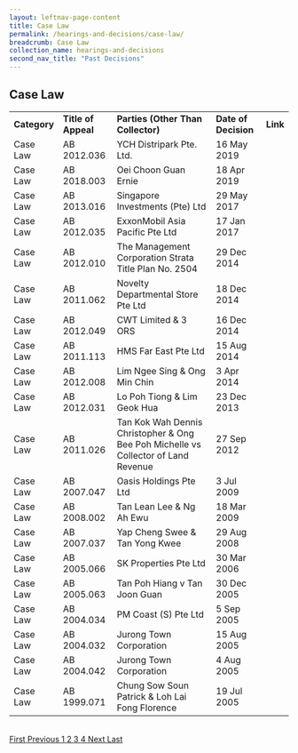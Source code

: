 ```yaml
---
layout: leftnav-page-content
title: Case Law
permalink: /hearings-and-decisions/case-law/
breadcrumb: Case Law
collection_name: hearings-and-decisions
second_nav_title: "Past Decisions"
---
```



Case Law
---

<table>
  <tr>
    <td><b>Category</b></td>
    <td><b>Title of Appeal</b></td>
    <td><b>Parties (Other Than Collector)</b></td>
    <td><b>Date of Decision</b></td>
    <td><b>Link</b></td>
  </tr>
  <tr>
    <td>Case Law</td>
    <td>AB 2012.036</td>
    <td>YCH Distripark Pte. Ltd.</td>
    <td>16 May 2019</td>
    <td><a href="/files/AB2012.036-YCHDistriparkPte.Ltd.16May2019.pdf" target="_blank"></a></td>
  </tr>
  <tr>
    <td>Case Law</td>
    <td>AB 2018.003</td>
    <td>Oei Choon Guan Ernie</td>
    <td>18 Apr 2019</td>
    <td><a href="/files/AB2018.003-OeiChoonGuanErnie18Apr19.pdf" target="_blank"></a></td>
  </tr>
  <tr>
    <td>Case Law</td>
    <td>AB 2013.016</td>
    <td>Singapore Investments (Pte) Ltd</td>
    <td>29 May 2017</td>
    <td><a href="/files/AB2013.016-SingInvestments29May17.pdf" target="_blank"></a></td>
  </tr>
  <tr>
    <td>Case Law</td>
    <td>AB 2012.035</td>
    <td>ExxonMobil Asia Pacific Pte Ltd</td>
    <td>17 Jan 2017</td>
    <td><a href="/files/ExxonMobilAsiaPacificPteLtd17Jan2017.pdf" target="_blank"></a></td>
  </tr>
  <tr>
    <td>Case Law</td>
    <td>AB 2012.010</td>
    <td>The Management Corporation Strata Title Plan No. 2504</td>
    <td>29 Dec 2014</td>
    <td><a href="/files/MCSTPlanNo.2504-29Dec2014.pdf" target="_blank"></a></td>
  </tr>
  <tr>
    <td>Case Law</td>
    <td>AB 2011.062</td>
    <td>Novelty Departmental Store Pte Ltd</td>
    <td>18 Dec 2014</td>
    <td><a href="/files/NoveltyDepartmentalStore18Dec2014.pdf" target="_blank"></a></td>
  </tr>
  <tr>
    <td>Case Law</td>
    <td>AB 2012.049</td>
    <td>CWT Limited & 3 ORS</td>
    <td>16 Dec 2014</td>
    <td><a href="/files/CWTLimited16Dec2014.pdf" target="_blank"></a></td>
  </tr>
  <tr>
    <td>Case Law</td>
    <td>AB 2011.113</td>
    <td>HMS Far East Pte Ltd</td>
    <td>15 Aug 2014</td>
    <td><a href="/files/AB2011.113.pdf" target="_blank"></a></td>
  </tr>
  <tr>
    <td>Case Law</td>
    <td>AB 2012.008</td>
    <td>Lim Ngee Sing & Ong Min Chin</td>
    <td>3 Apr 2014</td>
    <td><a href="/files/LimNgeeSing&OngMinChin.pdf" target="_blank"></a></td>
  </tr>
  <tr>
    <td>Case Law</td>
    <td>AB 2012.031	</td>
    <td>Lo Poh Tiong & Lim Geok Hua	</td>
    <td>23 Dec 2013</td>
    <td><a href="/files/LoPohTiong&LimGeokHua.pdf" target="_blank"></a></td>
  </tr>
  <tr>
    <td>Case Law</td>
    <td>AB 2011.026</td>
    <td>Tan Kok Wah Dennis Christopher & Ong Bee Poh Michelle vs Collector of Land Revenue</td>
    <td>27 Sep 2012</td>
    <td><a href="/files/Decision-TanKokWahDennisChristopherMdmOngBeePohMichelle-AB2011.026.pdf" target="_blank"></a></td>
  </tr>
  <tr>
    <td>Case Law</td>
    <td>AB 2007.047</td>
    <td>Oasis Holdings Pte Ltd</td>
    <td>3 Jul 2009</td>
    <td><a href="/files/Decision-OasisHoldingsPteLtd-AB2007.047.pdf" target="_blank"></a></td>
  </tr>
  <tr>
    <td>Case Law</td>
    <td>AB 2008.002</td>
    <td>Tan Lean Lee & Ng Ah Ewu</td>
    <td>18 Mar 2009</td>
    <td><a href="/files/Decision-TanLeanLeeNgAhEwu-AB2008.002.pdf" target="_blank"></a></td>
  </tr>
  <tr>
    <td>Case Law</td>
    <td>AB 2007.037</td>
    <td>Yap Cheng Swee & Tan Yong Kwee</td>
    <td>29 Aug 2008</td>
    <td><a href="/files/Decision-YapChengSwee&TanYongKwee-AB2007.037.pdf" target="_blank"></a></td>
  </tr>
  <tr>
    <td>Case Law</td>
    <td>AB 2005.066</td>
    <td>SK Properties Pte Ltd</td>
    <td>30 Mar 2006</td>
    <td><a href="/files/Decision-SKPropertiesPteLtd-AB2005.066.pdf" target="_blank"></a></td>
  </tr>
  <tr>
    <td>Case Law</td>
    <td>AB 2005.063</td>
    <td>Tan Poh Hiang v Tan Joon Guan</td>
    <td>30 Dec 2005</td>
    <td><a href="/files/Decision-TanPohHiang-AB2005.063.pdf" target="_blank"></a></td>
  </tr>
  <tr>
    <td>Case Law</td>
    <td>AB 2004.034</td>
    <td>PM Coast (S) Pte Ltd</td>
    <td>5 Sep 2005</td>
    <td><a href="/files/Decision-PMCoast_S_PteLtd-AB2005.034.pdf" target="_blank"></a></td>
  </tr>
  <tr>
    <td>Case Law</td>
    <td>AB 2004.032</td>
    <td>Jurong Town Corporation</td>
    <td>15 Aug 2005</td>
    <td><a href="/files/Decision-JurongTownCorporation-AB2004.032.pdf" target="_blank"></a></td>
  </tr>
  <tr>
    <td>Case Law</td>
    <td>AB 2004.042</td>
    <td>Jurong Town Corporation</td>
    <td>4 Aug 2005</td>
    <td><a href="/files/Decision-JurongTownCorporation-AB2004.042.pdf" target="_blank"></a></td>
  </tr>
  <tr>
    <td>Case Law</td>
    <td>AB 1999.071</td>
    <td>Chung Sow Soun Patrick & Loh Lai Fong Florence</td>
    <td>19 Jul 2005</td>
    <td><a href="/files/Decision-ChungSowSounPatrick&LohLaiFongFlorence-AB1999.071.pdf" target="_blank"></a></td>
  </tr>
</table><br>


  <div class="pagination">
    <a class="pagination disabled" href="#">First </a>
    <a class="pagination disabled" href="#">Previous </a>
    <a class="pagination disabled" href="#">1 </a>
    <a href="https://mlaw-ablac-staging.netlify.com/hearings-and-decisions/pages/case-law-2/">2 </a>
    <a href="https://mlaw-ablac-staging.netlify.com/hearings-and-decisions/pages/case-law-3/">3 </a>
    <a href="https://mlaw-ablac-staging.netlify.com/hearings-and-decisions/pages/case-law-4/">4 </a>
    <a href="https://mlaw-ablac-staging.netlify.com/hearings-and-decisions/pages/case-law-2/">Next </a>
    <a href="https://mlaw-ablac-staging.netlify.com/hearings-and-decisions/pages/case-law-4/">Last</a>
  </div>


